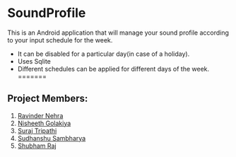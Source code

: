 # SoundProfile
This is an Android application that will manage your sound profile according to your input schedule for the week.

* It can be disabled for a particular day(in case of a holiday).
* Uses Sqlite
* Different schedules can be applied for different days of the week.
=======
## Project Members:
1. [Ravinder Nehra](https://www.github.com/rnehra01)
2. [Nisheeth Golakiya](https//www.github.com/nisheeth-golakiya)
3. [Suraj Tripathi](https://www.github.com/suraj97)
4. [Sudhanshu Sambharya](https://www.github.com/sudwebd)
5. [Shubham Raj](https://www.github.com/raj808569)